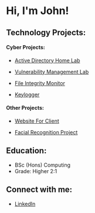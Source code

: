 <h1>Hi, I'm John! </h1>

<h2>Technology Projects:</h2>
<h4>Cyber Projects:</h4>
   
   - [Active Directory Home Lab](XXX)
   
   - [Vulnerability Management Lab](XXX)
   
   - [File Integrity Monitor](https://github.com/Johnphillips2650/File-Integrity-monitor-FIM-)

   - [Keylogger](https://github.com/Johnphillips2650/Keylogger)
<h4>Other Projects:</h4>

  -  [Website For Client](https://github.com/Johnphillips2650/Grocery-Website)
    
  -  [Facial Recognition Project](https://github.com/Johnphillips2650/Facial-recognition)  

<h2> Education:</h2>

 - BSc (Hons) Computing 
- Grade: Higher 2:1



<h2>Connect with me:</h2>

- [LinkedIn](https://www.linkedin.com/in/john-ray-phillips-783338258/)


<!--

Here are some ideas to get you started:

- 🔭 I’m currently working on ...
- 🌱 I’m currently learning ...
- 👯 I’m looking to collaborate on ...
- 🤔 I’m looking for help with ...
- 💬 Ask me about ...
- 📫 How to reach me: ...
- 😄 Pronouns: ...
- ⚡ Fun fact: ...
-->
